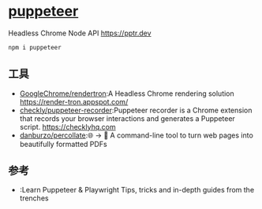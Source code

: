# [puppeteer](https://github.com/GoogleChrome/puppeteer)

Headless Chrome Node API https://pptr.dev

```sh
npm i puppeteer
```

## 工具

* [GoogleChrome/rendertron](https://github.com/GoogleChrome/rendertron):A Headless Chrome rendering solution https://render-tron.appspot.com/
* [checkly/puppeteer-recorder](https://github.com/checkly/puppeteer-recorder):Puppeteer recorder is a Chrome extension that records your browser interactions and generates a Puppeteer script. https://checklyhq.com
* [danburzo/percollate](https://github.com/danburzo/percollate):🌐 → 📖 A command-line tool to turn web pages into beautifully formatted PDFs

## 参考

* [](https://theheadless.dev/):Learn Puppeteer & Playwright
  Tips, tricks and in-depth guides from the trenches
